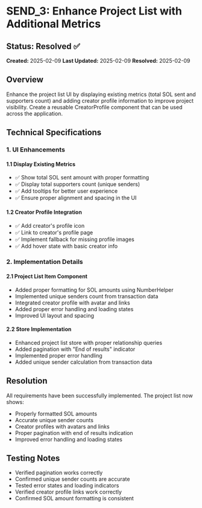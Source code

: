 # SEND_3: Enhance Project List with Additional Metrics

## Status: Resolved ✅
**Created:** 2025-02-09
**Last Updated:** 2025-02-09
**Resolved:** 2025-02-09

## Overview
Enhance the project list UI by displaying existing metrics (total SOL sent and supporters count) and adding creator profile information to improve project visibility. Create a reusable CreatorProfile component that can be used across the application.

## Technical Specifications

### 1. UI Enhancements

#### 1.1 Display Existing Metrics
- ✅ Show total SOL sent amount with proper formatting
- ✅ Display total supporters count (unique senders)
- ✅ Add tooltips for better user experience
- ✅ Ensure proper alignment and spacing in the UI

#### 1.2 Creator Profile Integration
- ✅ Add creator's profile icon
- ✅ Link to creator's profile page
- ✅ Implement fallback for missing profile images
- ✅ Add hover state with basic creator info

### 2. Implementation Details

#### 2.1 Project List Item Component
- Added proper formatting for SOL amounts using NumberHelper
- Implemented unique senders count from transaction data
- Integrated creator profile with avatar and links
- Added proper error handling and loading states
- Improved UI layout and spacing

#### 2.2 Store Implementation
- Enhanced project list store with proper relationship queries
- Added pagination with "End of results" indicator
- Implemented proper error handling
- Added unique sender calculation from transaction data

## Resolution
All requirements have been successfully implemented. The project list now shows:
- Properly formatted SOL amounts
- Accurate unique sender counts
- Creator profiles with avatars and links
- Proper pagination with end of results indication
- Improved error handling and loading states

## Testing Notes
- Verified pagination works correctly
- Confirmed unique sender counts are accurate
- Tested error states and loading indicators
- Verified creator profile links work correctly
- Confirmed SOL amount formatting is consistent
